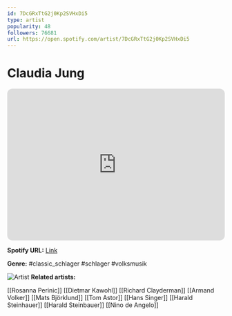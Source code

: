 ```yaml
---
id: 7DcGRxTtG2j0Kp2SVHxDi5
type: artist
popularity: 48
followers: 76681
url: https://open.spotify.com/artist/7DcGRxTtG2j0Kp2SVHxDi5
---
```

# Claudia Jung

<iframe style="border-radius:12px" src="https://open.spotify.com/embed/artist/7DcGRxTtG2j0Kp2SVHxDi5" width="100%" height="352" frameBorder="0" allowfullscreen="" allow="autoplay; clipboard-write; encrypted-media; fullscreen; picture-in-picture" loading="lazy"></iframe>

**Spotify URL:** [Link](https://open.spotify.com/artist/7DcGRxTtG2j0Kp2SVHxDi5)

**Genre:**  #classic_schlager #schlager #volksmusik

![Artist](https://i.scdn.co/image/581c7c0de23bc43c30fab91d3eb88a4117605e11)
**Related artists:**

[[Rosanna Perinic]]
[[Dietmar Kawohl]]
[[Richard Clayderman]]
[[Armand Volker]]
[[Mats Björklund]]
[[Tom Astor]]
[[Hans Singer]]
[[Harald Steinhauer]]
[[Harald Steinbauer]]
[[Nino de Angelo]]
